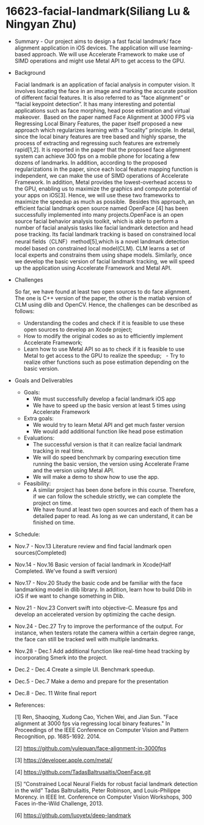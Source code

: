 # 16623-facial-landmark(Siliang Lu & Ningyan Zhu)
- Summary
      - Our project aims to design a fast facial landmark/ face alignment application in iOS devices. The application will use learning-based approach. We will use Accelerate Framework to make use of SIMD operations and might use Metal API to get access to the GPU.
- Background

  Facial landmark is an application of facial analysis in computer vision. It involves locating the face in an image and marking the accurate position of different facial features. It is also referred to as “face alignment” or “facial keypoint detection”. It has many interesting and potential applications such as face morphing, head pose estimation and virtual makeover.
  Based on the paper named Face Alignment at 3000 FPS via Regressing Local Binary Features, the paper itself proposed a new approach which regularizes learning with a “locality” principle. In detail, since the local binary features are tree based and highly sparse, the process of extracting and regressing such features are extremely rapid[1,2]. It is reported in the paper that the proposed face alignment system can achieve 300 fps on a mobile phone for locating a few dozens of landmarks. 
  In addition, according to the proposed regularizations in the paper, since each local feature mapping function is independent, we can make the use of SIMD operations of Accelerate Framework. In addition, Metal provides the lowest-overhead access to the GPU, enabling us to maximize the graphics and compute potential of your apps on iOS[3]. Hence, we will use these two frameworks to maximize the speedup as much as possible.
  Besides this approach, an efficient facial landmark open source named OpenFace [4] has been successfully implemented into many projects.OpenFace is an open source facial behavior analysis toolkit, which is able to perform a number of facial analysis tasks like facial landmark detection and head pose tracking. Its facial landmark tracking is based on constrained local neural fields（CLNF）method[5],which is a novel landmark detection model based on constrained local model(CLM). CLM learns a set of local experts and constrains them using shape models. Similarly, once we develop the basic version of facial landmark tracking, we will speed up the application using Accelerate Framework and Metal API. 
  
- Challenges

  So far, we have found at least two open sources to do face alignment. The one is C++ version of the paper, the other is the matlab version of CLM using dlib and OpenCV. Hence, the challenges can be described as follows:
   - Understanding the codes and check if it is feasible to use these open sources to develop an Xcode project;
   - How to modify the original codes so as to efficiently implement Accelerate Framework;
   - Learn how to use Metal API so as to check if it is feasible to use Metal to get access to the GPU to realize the speedup;
   - Try to realize other functions such as pose estimation depending on the basic version.

- Goals and Deliverables
  - Goals:
     - We must successfully develop a facial landmark iOS app
     - We have to speed up the basic version at least 5 times using Accelerate Framework
  - Extra goals:
     - We would try to learn Metal API and get much faster version 
     - We would add additional function like head pose estimation
  - Evaluations:
     - The successful version is that it can realize facial landmark tracking in real time.
     - We will do speed benchmark by comparing execution time running the basic version, the version using Accelerate Frame and the version using Metal API.
     - We will make a demo to show how to use the app.
  - Feasibility:
     - A similar project has been done before in this course. Therefore, if we can follow the schedule strictly, we can complete the project on time.
     - We have found at least two open sources and each of them has a detailed paper to read. As long as we can understand, it can be finished on time.
     
- Schedule:
 - Nov.7 - Nov.13  Literature review and find facial landmark open sources(Completed) 
 - Nov.14 - Nov.16 Basic version of facial landmark in Xcode(Half Completed. We've found a swift version)
 - Nov.17 - Nov.20 Study the basic code and be familiar with the face landmarking model in dlib library. In addition, learn how to build Dlib in iOS if we want to change something in Dlib.
 - Nov.21 - Nov.23 Convert swift into objective-C. Measure fps and develop an accelerated version by optimizing the cache design. 
 - Nov.24 - Dec.27 Try to improve the performance of the output. For instance, when testers rotate the camera within a certain degree range, the face can still be tracked well with multiple landmarks.
 - Nov.28 - Dec.1 Add additional function like real-time head tracking by incorporating Smerk into the project. 
 - Dec.2 - Dec.4 Create a simple UI. Benchmark speedup. 
 - Dec.5 - Dec.7 Make a demo and prepare for the presentation
 - Dec.8 - Dec. 11 Write final report

- References:

  [1] Ren, Shaoqing, Xudong Cao, Yichen Wei, and Jian Sun. "Face alignment at 3000 fps via regressing local binary features." In Proceedings of the IEEE Conference on Computer Vision and Pattern Recognition, pp. 1685-1692. 2014.
  
  [2] https://github.com/yulequan/face-alignment-in-3000fps
  
  [3] https://developer.apple.com/metal/ 
  
  [4] https://github.com/TadasBaltrusaitis/OpenFace.git

  [5] “Constrained Local Neural Fields for robust facial landmark detection in the wild” Tadas Baltrušaitis, Peter Robinson, and Louis-Philippe Morency. in IEEE Int. Conference on Computer Vision Workshops, 300 Faces in-the-Wild Challenge, 2013.
  
  [6] https://github.com/luoyetx/deep-landmark

